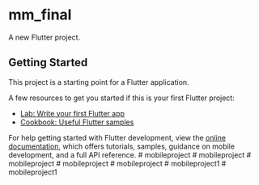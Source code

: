 # mm_final

A new Flutter project.

## Getting Started

This project is a starting point for a Flutter application.

A few resources to get you started if this is your first Flutter project:

- [Lab: Write your first Flutter app](https://docs.flutter.dev/get-started/codelab)
- [Cookbook: Useful Flutter samples](https://docs.flutter.dev/cookbook)

For help getting started with Flutter development, view the
[online documentation](https://docs.flutter.dev/), which offers tutorials,
samples, guidance on mobile development, and a full API reference.
#   m o b i l e p r o j e c t  
 #   m o b i l e p r o j e c t  
 #   m o b i l e p r o j e c t  
 #   m o b i l e p r o j e c t  
 #   m o b i l e p r o j e c t  
 #   m o b i l e p r o j e c t 1  
 #   m o b i l e p r o j e c t 1  
 